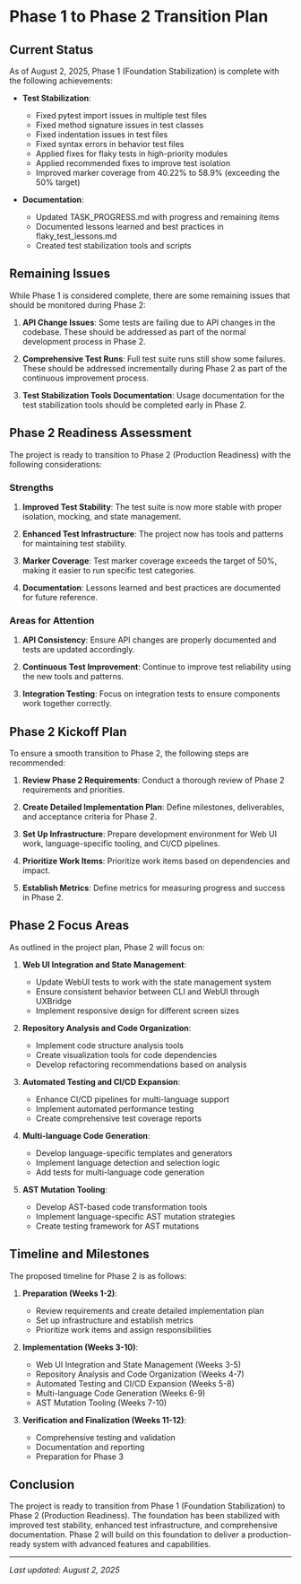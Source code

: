 # Phase 1 to Phase 2 Transition Plan

## Current Status

As of August 2, 2025, Phase 1 (Foundation Stabilization) is complete with the following achievements:

- **Test Stabilization**:
  - Fixed pytest import issues in multiple test files
  - Fixed method signature issues in test classes
  - Fixed indentation issues in test files
  - Fixed syntax errors in behavior test files
  - Applied fixes for flaky tests in high-priority modules
  - Applied recommended fixes to improve test isolation
  - Improved marker coverage from 40.22% to 58.9% (exceeding the 50% target)

- **Documentation**:
  - Updated TASK_PROGRESS.md with progress and remaining items
  - Documented lessons learned and best practices in flaky_test_lessons.md
  - Created test stabilization tools and scripts

## Remaining Issues

While Phase 1 is considered complete, there are some remaining issues that should be monitored during Phase 2:

1. **API Change Issues**: Some tests are failing due to API changes in the codebase. These should be addressed as part of the normal development process in Phase 2.

2. **Comprehensive Test Runs**: Full test suite runs still show some failures. These should be addressed incrementally during Phase 2 as part of the continuous improvement process.

3. **Test Stabilization Tools Documentation**: Usage documentation for the test stabilization tools should be completed early in Phase 2.

## Phase 2 Readiness Assessment

The project is ready to transition to Phase 2 (Production Readiness) with the following considerations:

### Strengths

1. **Improved Test Stability**: The test suite is now more stable with proper isolation, mocking, and state management.

2. **Enhanced Test Infrastructure**: The project now has tools and patterns for maintaining test stability.

3. **Marker Coverage**: Test marker coverage exceeds the target of 50%, making it easier to run specific test categories.

4. **Documentation**: Lessons learned and best practices are documented for future reference.

### Areas for Attention

1. **API Consistency**: Ensure API changes are properly documented and tests are updated accordingly.

2. **Continuous Test Improvement**: Continue to improve test reliability using the new tools and patterns.

3. **Integration Testing**: Focus on integration tests to ensure components work together correctly.

## Phase 2 Kickoff Plan

To ensure a smooth transition to Phase 2, the following steps are recommended:

1. **Review Phase 2 Requirements**: Conduct a thorough review of Phase 2 requirements and priorities.

2. **Create Detailed Implementation Plan**: Define milestones, deliverables, and acceptance criteria for Phase 2.

3. **Set Up Infrastructure**: Prepare development environment for Web UI work, language-specific tooling, and CI/CD pipelines.

4. **Prioritize Work Items**: Prioritize work items based on dependencies and impact.

5. **Establish Metrics**: Define metrics for measuring progress and success in Phase 2.

## Phase 2 Focus Areas

As outlined in the project plan, Phase 2 will focus on:

1. **Web UI Integration and State Management**:
   - Update WebUI tests to work with the state management system
   - Ensure consistent behavior between CLI and WebUI through UXBridge
   - Implement responsive design for different screen sizes

2. **Repository Analysis and Code Organization**:
   - Implement code structure analysis tools
   - Create visualization tools for code dependencies
   - Develop refactoring recommendations based on analysis

3. **Automated Testing and CI/CD Expansion**:
   - Enhance CI/CD pipelines for multi-language support
   - Implement automated performance testing
   - Create comprehensive test coverage reports

4. **Multi-language Code Generation**:
   - Develop language-specific templates and generators
   - Implement language detection and selection logic
   - Add tests for multi-language code generation

5. **AST Mutation Tooling**:
   - Develop AST-based code transformation tools
   - Implement language-specific AST mutation strategies
   - Create testing framework for AST mutations

## Timeline and Milestones

The proposed timeline for Phase 2 is as follows:

1. **Preparation (Weeks 1-2)**:
   - Review requirements and create detailed implementation plan
   - Set up infrastructure and establish metrics
   - Prioritize work items and assign responsibilities

2. **Implementation (Weeks 3-10)**:
   - Web UI Integration and State Management (Weeks 3-5)
   - Repository Analysis and Code Organization (Weeks 4-7)
   - Automated Testing and CI/CD Expansion (Weeks 5-8)
   - Multi-language Code Generation (Weeks 6-9)
   - AST Mutation Tooling (Weeks 7-10)

3. **Verification and Finalization (Weeks 11-12)**:
   - Comprehensive testing and validation
   - Documentation and reporting
   - Preparation for Phase 3

## Conclusion

The project is ready to transition from Phase 1 (Foundation Stabilization) to Phase 2 (Production Readiness). The foundation has been stabilized with improved test stability, enhanced test infrastructure, and comprehensive documentation. Phase 2 will build on this foundation to deliver a production-ready system with advanced features and capabilities.

---

_Last updated: August 2, 2025_